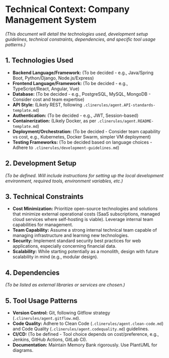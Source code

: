 # Technical Context: Company Management System

*(This document will detail the technologies used, development setup guidelines, technical constraints, dependencies, and specific tool usage patterns.)*

## 1. Technologies Used

*   **Backend Language/Framework:** (To be decided - e.g., Java/Spring Boot, Python/Django, Node.js/Express)
*   **Frontend Language/Framework:** (To be decided - e.g., TypeScript/React, Angular, Vue)
*   **Database:** (To be decided - e.g., PostgreSQL, MySQL, MongoDB - Consider cost and team expertise)
*   **API Style:** (Likely REST, following `.clinerules/agent.API-standards-template.md`)
*   **Authentication:** (To be decided - e.g., JWT, Session-based)
*   **Containerization:** (Likely Docker, as per `.clinerules/agent.README-template.md`)
*   **Deployment/Orchestration:** (To be decided - Consider team capability vs cost, e.g., Kubernetes, Docker Swarm, simpler VM deployment)
*   **Testing Frameworks:** (To be decided based on language choices - Adhere to `.clinerules/development-guidelines.md`)

## 2. Development Setup

*(To be defined. Will include instructions for setting up the local development environment, required tools, environment variables, etc.)*

## 3. Technical Constraints

*   **Cost Minimization:** Prioritize open-source technologies and solutions that minimize external operational costs (SaaS subscriptions, managed cloud services where self-hosting is viable). Leverage internal team capabilities for management.
*   **Team Capability:** Assume a strong internal technical team capable of managing infrastructure and learning new technologies.
*   **Security:** Implement standard security best practices for web applications, especially concerning financial data.
*   **Scalability:** While starting potentially as a monolith, design with future scalability in mind (e.g., modular design).

## 4. Dependencies

*(To be listed as external libraries or services are chosen.)*

## 5. Tool Usage Patterns

*   **Version Control:** Git, following Gitflow strategy (`.clinerules/agent.gitflow.md`).
*   **Code Quality:** Adhere to Clean Code (`.clinerules/agent.clean-code.md`) and Code Quality (`.clinerules/agent.codequality.md`) guidelines.
*   **CI/CD:** (To be defined - Tool choice depends on cost/preference, e.g., Jenkins, GitHub Actions, GitLab CI).
*   **Documentation:** Maintain Memory Bank rigorously. Use PlantUML for diagrams.
